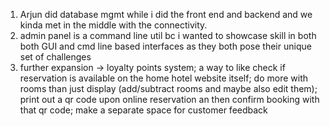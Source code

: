 1. Arjun did database mgmt while i did the front end and backend and we kinda met in the middle with the connectivity.
2. admin panel is a command line util bc i wanted to showcase skill in both both GUI and cmd line based interfaces as they both pose their unique set of challenges
3. further expansion -> loyalty points system; 
                        a way to like check if reservation is available on the home hotel website itself; 
                        do more with rooms than just display (add/subtract rooms and maybe also edit them);
                        print out a qr code upon online reservation an then confirm booking with that qr code;
                        make a separate space for customer feedback
